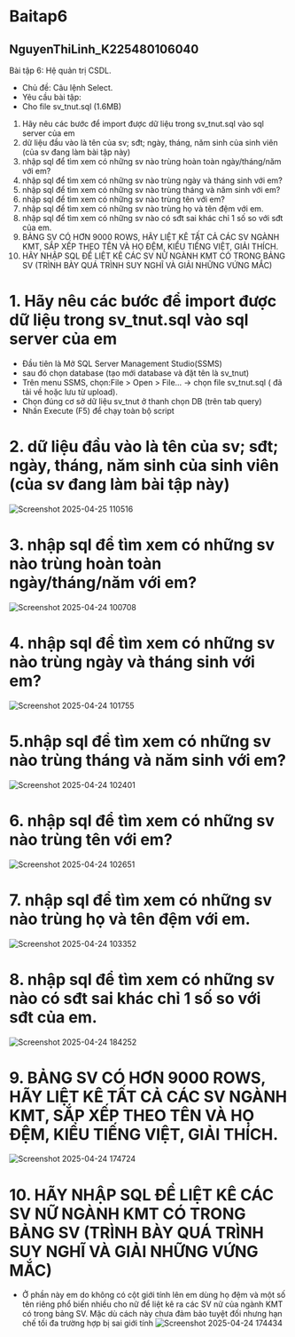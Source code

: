 # Baitap6
## NguyenThiLinh_K225480106040
Bài tập 6: Hệ quản trị CSDL.
- Chủ đề: Câu lệnh Select.
- Yêu cầu bài tập: 
- Cho file sv_tnut.sql (1.6MB)
1. Hãy nêu các bước để import được dữ liệu trong sv_tnut.sql vào sql server của em
2. dữ liệu đầu vào là tên của sv; sđt; ngày, tháng, năm sinh của sinh viên (của sv đang làm bài tập này)
3. nhập sql để tìm xem có những sv nào trùng hoàn toàn ngày/tháng/năm với em?
4. nhập sql để tìm xem có những sv nào trùng ngày và tháng sinh với em?
5. nhập sql để tìm xem có những sv nào trùng tháng và năm sinh với em?
6. nhập sql để tìm xem có những sv nào trùng tên với em?
7. nhập sql để tìm xem có những sv nào trùng họ và tên đệm với em.
8. nhập sql để tìm xem có những sv nào có sđt sai khác chỉ 1 số so với sđt của em.
9. BẢNG SV CÓ HƠN 9000 ROWS, HÃY LIỆT KÊ TẤT CẢ CÁC SV NGÀNH KMT, SẮP XẾP THEO TÊN VÀ HỌ ĐỆM, KIỂU TIẾNG  VIỆT, GIẢI THÍCH.
10. HÃY NHẬP SQL ĐỂ LIỆT KÊ CÁC SV NỮ NGÀNH KMT CÓ TRONG BẢNG SV (TRÌNH BÀY QUÁ TRÌNH SUY NGHĨ VÀ GIẢI NHỮNG VỨNG MẮC)

# 1. Hãy nêu các bước để import được dữ liệu trong sv_tnut.sql vào sql server của em
- Đầu tiên là Mở SQL Server Management Studio(SSMS)
-  sau đó chọn database (tạo mới database và đặt tên là sv_tnut)
-  Trên menu SSMS, chọn:File > Open > File... → chọn file sv_tnut.sql ( đã tải về hoặc lưu từ upload).
-  Chọn đúng cơ sở dữ liệu sv_tnut ở thanh chọn DB (trên tab query)
-  Nhấn Execute (F5) để chạy toàn bộ script
# 2. dữ liệu đầu vào là tên của sv; sđt; ngày, tháng, năm sinh của sinh viên (của sv đang làm bài tập này)
![Screenshot 2025-04-25 110516](https://github.com/user-attachments/assets/a5fe038e-240f-47ce-b591-65abe358f181)
# 3. nhập sql để tìm xem có những sv nào trùng hoàn toàn ngày/tháng/năm với em?
  ![Screenshot 2025-04-24 100708](https://github.com/user-attachments/assets/ffa00199-dacb-440e-955c-3da23047fa96)
# 4. nhập sql để tìm xem có những sv nào trùng ngày và tháng sinh với em?
![Screenshot 2025-04-24 101755](https://github.com/user-attachments/assets/26802995-e517-43d4-883a-4bdcf2abd791)
# 5.nhập sql để tìm xem có những sv nào trùng tháng và năm sinh với em?
![Screenshot 2025-04-24 102401](https://github.com/user-attachments/assets/964c479b-3418-4a23-8b95-0bcd20278df4)
# 6. nhập sql để tìm xem có những sv nào trùng tên với em?
![Screenshot 2025-04-24 102651](https://github.com/user-attachments/assets/8d8fcda3-de53-4f3f-a6b9-c62dd9c651ad)
# 7. nhập sql để tìm xem có những sv nào trùng họ và tên đệm với em.
![Screenshot 2025-04-24 103352](https://github.com/user-attachments/assets/a941e11d-94b5-49a9-bb63-df2c0cfaa0ba)
# 8. nhập sql để tìm xem có những sv nào có sđt sai khác chỉ 1 số so với sđt của em.
![Screenshot 2025-04-24 184252](https://github.com/user-attachments/assets/a81ce1f8-653e-4de0-a9fe-903a6e9cc132)
# 9. BẢNG SV CÓ HƠN 9000 ROWS, HÃY LIỆT KÊ TẤT CẢ CÁC SV NGÀNH KMT, SẮP XẾP THEO TÊN VÀ HỌ ĐỆM, KIỂU TIẾNG  VIỆT, GIẢI THÍCH.
![Screenshot 2025-04-24 174724](https://github.com/user-attachments/assets/94b17519-0df7-491a-a19d-2bedd54e7d4b)
# 10. HÃY NHẬP SQL ĐỂ LIỆT KÊ CÁC SV NỮ NGÀNH KMT CÓ TRONG BẢNG SV (TRÌNH BÀY QUÁ TRÌNH SUY NGHĨ VÀ GIẢI NHỮNG VỨNG MẮC)
- Ở phần này em do không có cột giới tính lên em dùng họ đệm và một số tên riêng phổ biến nhiều cho nữ  để liệt kê ra các SV nữ của ngành KMT có trong bảng SV. Mặc dù cách này chưa đảm bảo tuyệt đối nhưng hạn chế tối đa trường hợp bị sai giới tính
![Screenshot 2025-04-24 174434](https://github.com/user-attachments/assets/0a6f1618-e678-4e42-b6dc-6af808aef47e)

